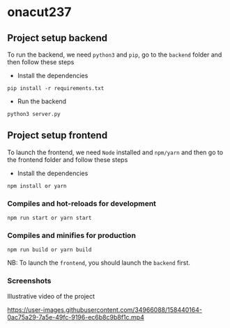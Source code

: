 # onacut237


## Project setup backend
To run the backend, we need `python3` and `pip`,  go to the `backend` folder and then follow these steps

- Install the dependencies
```
pip install -r requirements.txt
```

- Run the backend
```
python3 server.py
```


## Project setup frontend
To launch the frontend, we need `Node` installed and `npm/yarn` and then go to the frontend folder and follow these steps

- Install the dependencies
```
npm install or yarn
```

### Compiles and hot-reloads for development
```
npm run start or yarn start
```

### Compiles and minifies for production
```
npm run build or yarn build
```

NB: To launch the `frontend`, you should launch the `backend` first.


### Screenshots

Illustrative video of the project


https://user-images.githubusercontent.com/34966088/158440164-0ac75a29-7a5e-49fc-9196-ec6b8c9b8f1c.mp4


